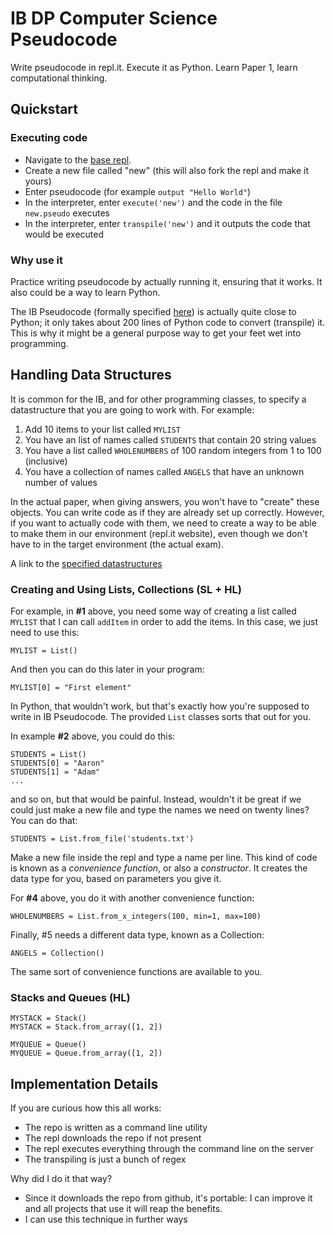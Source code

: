 # IB DP Computer Science Pseudocode

Write pseudocode in repl.it. Execute it as Python. Learn Paper 1, learn computational thinking.

## Quickstart

### Executing code

- Navigate to the [base repl](https://repl.it/@adammorris/InputPseudocode).
- Create a new file called "new" (this will also fork the repl and make it yours)
- Enter pseudocode (for example `output "Hello World"`)
- In the interpreter, enter `execute('new')` and the code in the file `new.pseudo` executes
- In the interpreter, enter `transpile('new')` and it outputs the code that would be executed

### Why use it

Practice writing pseudocode by actually running it, ensuring that it works. It also could be a way to learn Python.

The IB Pseudocode (formally specified [here](https://ib.compscihub.net/wp-content/uploads/2015/04/IB-Pseudocode-rules-more.pdf)) is actually quite close to Python; it only takes about 200 lines of Python code to convert (transpile) it.  This is why it might be a general purpose way to get your feet wet into programming.

## Handling Data Structures

It is common for the IB, and for other programming classes, to specify a datastructure that you are going to work with. For example:

1. Add 10 items to your list called `MYLIST`
2. You have an list of names called `STUDENTS` that contain 20 string values
3. You have a list called `WHOLENUMBERS` of 100 random integers from 1 to 100 (inclusive)
4. You have a collection of names called `ANGELS` that have an unknown number of values

In the actual paper, when giving answers, you won't have to "create" these objects. You can write code as if they are already set up correctly. However, if you want to actually code with them, we need to create a way to be able to make them in our environment (repl.it website), even though we don't have to in the target environment (the actual exam). 

A link to the [specified datastructures](https://computersciencewiki.org/images/c/c6/IB-Pseudocode-rules.pdf)

### Creating and Using Lists, Collections (SL + HL)

For example, in **#1** above, you need some way of creating a list called `MYLIST` that I can call `addItem` in order to add the items. In this case, we just need to use this:

```MYLIST = List()```

And then you can do this later in your program:

```MYLIST[0] = "First element"```

In Python, that wouldn't work, but that's exactly how you're supposed to write in IB Pseudocode. The provided `List` classes sorts that out for you.

In example **#2** above, you could do this:

```
STUDENTS = List()
STUDENTS[0] = "Aaron"
STUDENTS[1] = "Adam"
...
```

and so on, but that would be painful. Instead, wouldn't it be great if we could just make a new file and type the names we need on twenty lines? You can do that:

```
STUDENTS = List.from_file('students.txt')
```

Make a new file inside the repl and type a name per line. This kind of code is known as a *convenience function*, or also a *constructor*. It creates the data type for you, based on parameters you give it.

For **#4** above, you do it with another convenience function:

```
WHOLENUMBERS = List.from_x_integers(100, min=1, max=100)
```

Finally, #5 needs a different data type, known as a Collection:

``` ANGELS = Collection() ```

The same sort of convenience functions are available to you.


### Stacks and Queues (HL)

```
MYSTACK = Stack()
MYSTACK = Stack.from_array([1, 2])
```

```
MYQUEUE = Queue()
MYQUEUE = Queue.from_array([1, 2])
```

## Implementation Details

If you are curious how this all works:

- The repo is written as a command line utility 
- The repl downloads the repo if not present
- The repl executes everything through the command line on the server
- The transpiling is just a bunch of regex

Why did I do it that way?

- Since it downloads the repo from github, it's portable: I can improve it and all projects that use it will reap the benefits.
- I can use this technique in further ways
